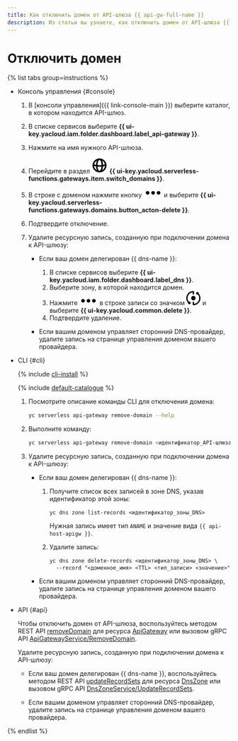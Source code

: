 ```yaml
---
title: Как отключить домен от API-шлюза {{ api-gw-full-name }}
description: Из статьи вы узнаете, как отключить домен от API-шлюза {{ api-gw-full-name }}.
---
```


# Отключить домен

{% list tabs group=instructions %}

- Консоль управления {#console}

  1. В [консоли управления]({{ link-console-main }}) выберите каталог, в котором находится API-шлюз.
  1. В списке сервисов выберите **{{ ui-key.yacloud.iam.folder.dashboard.label_api-gateway }}**.
  1. Нажмите на имя нужного API-шлюза.
  1. Перейдите в раздел ![image](../../_assets/api-gateway/domain-icon.svg) **{{ ui-key.yacloud.serverless-functions.gateways.item.switch_domains }}**.
  1. В строке с доменом нажмите кнопку ![image](../../_assets/options.svg) и выберите **{{ ui-key.yacloud.serverless-functions.gateways.domains.button_acton-delete }}**.
  1. Подтвердите отключение.
  1. Удалите ресурсную запись, созданную при подключении домена к API-шлюзу:
      
      * Если ваш домен делегирован {{ dns-name }}:

        1. В списке сервисов выберите **{{ ui-key.yacloud.iam.folder.dashboard.label_dns }}**.
        1. Выберите зону, в которой находится домен.
        1. Нажмите ![image](../../_assets/options.svg) в строке записи со значком ![image](../../_assets/api-gateway/service-icon.svg) и выберите **{{ ui-key.yacloud.common.delete }}**.
        1. Подтвердите удаление.

      * Если вашим доменом управляет сторонний DNS-провайдер, удалите запись на странице управления доменом вашего провайдера.

- CLI {#cli}

  {% include [cli-install](../../_includes/cli-install.md) %}

  {% include [default-catalogue](../../_includes/default-catalogue.md) %}

  1. Посмотрите описание команды CLI для отключения домена:

      ```bash
      yc serverless api-gateway remove-domain --help
      ```

  1. Выполните команду:

      ```bash
      yc serverless api-gateway remove-domain <идентификатор_API-шлюза> --domain-id <идентификатор_домена>
      ```

  1. Удалите ресурсную запись, созданную при подключении домена к API-шлюзу:
      
      * Если ваш домен делегирован {{ dns-name }}:

        1. Получите список всех записей в зоне DNS, указав идентификатор этой зоны:

            ```
            yc dns zone list-records <идентификатор_зоны_DNS>
            ```
        
            Нужная запись имеет тип `ANAME` и значение вида `{{ api-host-apigw }}`.

        1. Удалите запись:

            ```
            yc dns zone delete-records <идентификатор_зоны_DNS> \
              --record "<доменное_имя> <TTL> <тип_записи> <значение>"
            ```

      * Если вашим доменом управляет сторонний DNS-провайдер, удалите запись на странице управления доменом вашего провайдера.

- API {#api}

  Чтобы отключить домен от API-шлюза, воспользуйтесь методом REST API [removeDomain](../apigateway/api-ref/ApiGateway/removeDomain.md) для ресурса [ApiGateway](../apigateway/api-ref/ApiGateway/index.md) или вызовом gRPC API [ApiGatewayService/RemoveDomain](../apigateway/api-ref/grpc/ApiGateway/removeDomain.md).

  Удалите ресурсную запись, созданную при подключении домена к API-шлюзу:
      
  * Если ваш домен делегирован {{ dns-name }}, воспользуйтесь методом REST API [updateRecordSets](../../dns/api-ref/DnsZone/updateRecordSets.md) для ресурса [DnsZone](../../dns/api-ref/DnsZone/index.md) или вызовом gRPC API [DnsZoneService/UpdateRecordSets](../../dns/api-ref/grpc/DnsZone/updateRecordSets.md).

  * Если вашим доменом управляет сторонний DNS-провайдер, удалите запись на странице управления доменом вашего провайдера.

{% endlist %}